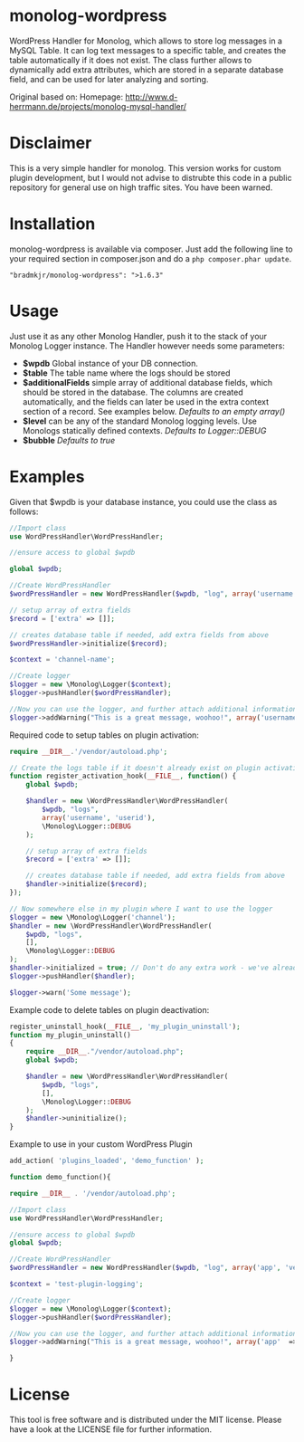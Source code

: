 monolog-wordpress
=============

WordPress Handler for Monolog, which allows to store log messages in a MySQL Table.
It can log text messages to a specific table, and creates the table automatically if it does not exist.
The class further allows to dynamically add extra attributes, which are stored in a separate database field, and can be used for later analyzing and sorting.

Original based on:
Homepage: http://www.d-herrmann.de/projects/monolog-mysql-handler/

# Disclaimer
This is a very simple handler for monolog. This version works for custom plugin development, but I would not advise to distrubte this code in a public repository for general use on high traffic sites. You have been warned.

# Installation
monolog-wordpress is available via composer. Just add the following line to your required section in composer.json and do a `php composer.phar update`.

```
"bradmkjr/monolog-wordpress": ">1.6.3"
```

# Usage
Just use it as any other Monolog Handler, push it to the stack of your Monolog Logger instance. The Handler however needs some parameters:

- **$wpdb** Global instance of your DB connection.
- **$table** The table name where the logs should be stored
- **$additionalFields** simple array of additional database fields, which should be stored in the database. The columns are created automatically, and the fields can later be used in the extra context section of a record. See examples below. _Defaults to an empty array()_
- **$level** can be any of the standard Monolog logging levels. Use Monologs statically defined contexts. _Defaults to Logger::DEBUG_
- **$bubble** _Defaults to true_

# Examples
Given that $wpdb is your database instance, you could use the class as follows:

```php
//Import class
use WordPressHandler\WordPressHandler;

//ensure access to global $wpdb

global $wpdb;

//Create WordPressHandler
$wordPressHandler = new WordPressHandler($wpdb, "log", array('username', 'userid'), \Monolog\Logger::DEBUG);

// setup array of extra fields
$record = ['extra' => []];

// creates database table if needed, add extra fields from above
$wordPressHandler->initialize($record);

$context = 'channel-name';

//Create logger
$logger = new \Monolog\Logger($context);
$logger->pushHandler($wordPressHandler);

//Now you can use the logger, and further attach additional information
$logger->addWarning("This is a great message, woohoo!", array('username'  => 'John Doe', 'userid'  => 245));
```

Required code to setup tables on plugin activation:

```php
require __DIR__.'/vendor/autoload.php';

// Create the logs table if it doesn't already exist on plugin activation
function register_activation_hook(__FILE__, function() {
    global $wpdb;

    $handler = new \WordPressHandler\WordPressHandler(
        $wpdb, "logs",
        array('username', 'userid'),
        \Monolog\Logger::DEBUG
    );

    // setup array of extra fields
    $record = ['extra' => []];

    // creates database table if needed, add extra fields from above
    $handler->initialize($record);
});

// Now somewhere else in my plugin where I want to use the logger
$logger = new \Monolog\Logger('channel');
$handler = new \WordPressHandler\WordPressHandler(
    $wpdb, "logs",
    [],
    \Monolog\Logger::DEBUG
);
$handler->initialized = true; // Don't do any extra work - we've already done it.
$logger->pushHandler($handler);

$logger->warn('Some message');
```

Example code to delete tables on plugin deactivation:

```php
register_uninstall_hook(__FILE__, 'my_plugin_uninstall');
function my_plugin_uninstall()
{
    require __DIR__."/vendor/autoload.php";
    global $wpdb;

    $handler = new \WordPressHandler\WordPressHandler(
        $wpdb, "logs",
        [],
        \Monolog\Logger::DEBUG
    );
    $handler->uninitialize();
}
```


Example to use in your custom WordPress Plugin

```php
add_action( 'plugins_loaded', 'demo_function' );

function demo_function(){

require __DIR__ . '/vendor/autoload.php';

//Import class
use WordPressHandler\WordPressHandler;

//ensure access to global $wpdb
global $wpdb;

//Create WordPressHandler
$wordPressHandler = new WordPressHandler($wpdb, "log", array('app', 'version'), \Monolog\Logger::DEBUG);

$context = 'test-plugin-logging';

//Create logger
$logger = new \Monolog\Logger($context);
$logger->pushHandler($wordPressHandler);

//Now you can use the logger, and further attach additional information
$logger->addWarning("This is a great message, woohoo!", array('app'  => 'Test Plugin', 'version'  => '2.4.5'));

}
```

# License
This tool is free software and is distributed under the MIT license. Please have a look at the LICENSE file for further information.
